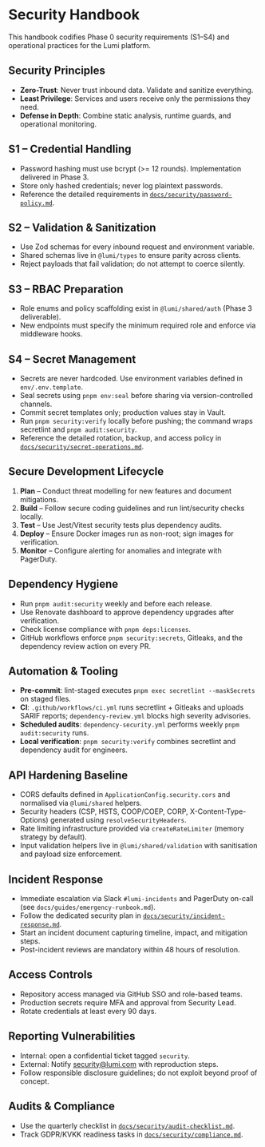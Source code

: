 # Security Handbook

This handbook codifies Phase 0 security requirements (S1–S4) and operational practices for the Lumi platform.

## Security Principles

- **Zero-Trust**: Never trust inbound data. Validate and sanitize everything.
- **Least Privilege**: Services and users receive only the permissions they need.
- **Defense in Depth**: Combine static analysis, runtime guards, and operational monitoring.

## S1 – Credential Handling

- Password hashing must use bcrypt (>= 12 rounds). Implementation delivered in Phase 3.
- Store only hashed credentials; never log plaintext passwords.
- Reference the detailed requirements in [`docs/security/password-policy.md`](security/password-policy.md).

## S2 – Validation & Sanitization

- Use Zod schemas for every inbound request and environment variable.
- Shared schemas live in `@lumi/types` to ensure parity across clients.
- Reject payloads that fail validation; do not attempt to coerce silently.

## S3 – RBAC Preparation

- Role enums and policy scaffolding exist in `@lumi/shared/auth` (Phase 3 deliverable).
- New endpoints must specify the minimum required role and enforce via middleware hooks.

## S4 – Secret Management

- Secrets are never hardcoded. Use environment variables defined in `env/.env.template`.
- Seal secrets using `pnpm env:seal` before sharing via version-controlled channels.
- Commit secret templates only; production values stay in Vault.
- Run `pnpm security:verify` locally before pushing; the command wraps secretlint and `pnpm audit:security`.
- Reference the detailed rotation, backup, and access policy in [`docs/security/secret-operations.md`](security/secret-operations.md).

## Secure Development Lifecycle

1. **Plan** – Conduct threat modelling for new features and document mitigations.
2. **Build** – Follow secure coding guidelines and run lint/security checks locally.
3. **Test** – Use Jest/Vitest security tests plus dependency audits.
4. **Deploy** – Ensure Docker images run as non-root; sign images for verification.
5. **Monitor** – Configure alerting for anomalies and integrate with PagerDuty.

## Dependency Hygiene

- Run `pnpm audit:security` weekly and before each release.
- Use Renovate dashboard to approve dependency upgrades after verification.
- Check license compliance with `pnpm deps:licenses`.
- GitHub workflows enforce `pnpm security:secrets`, Gitleaks, and the dependency review action on every PR.

## Automation & Tooling

- **Pre-commit**: lint-staged executes `pnpm exec secretlint --maskSecrets` on staged files.
- **CI**: `.github/workflows/ci.yml` runs secretlint + Gitleaks and uploads SARIF reports; `dependency-review.yml` blocks high severity advisories.
- **Scheduled audits**: `dependency-security.yml` performs weekly `pnpm audit:security` runs.
- **Local verification**: `pnpm security:verify` combines secretlint and dependency audit for engineers.

## API Hardening Baseline

- CORS defaults defined in `ApplicationConfig.security.cors` and normalised via `@lumi/shared` helpers.
- Security headers (CSP, HSTS, COOP/COEP, CORP, X-Content-Type-Options) generated using `resolveSecurityHeaders`.
- Rate limiting infrastructure provided via `createRateLimiter` (memory strategy by default).
- Input validation helpers live in `@lumi/shared/validation` with sanitisation and payload size enforcement.

## Incident Response

- Immediate escalation via Slack `#lumi-incidents` and PagerDuty on-call (see `docs/guides/emergency-runbook.md`).
- Follow the dedicated security plan in [`docs/security/incident-response.md`](security/incident-response.md).
- Start an incident document capturing timeline, impact, and mitigation steps.
- Post-incident reviews are mandatory within 48 hours of resolution.

## Access Controls

- Repository access managed via GitHub SSO and role-based teams.
- Production secrets require MFA and approval from Security Lead.
- Rotate credentials at least every 90 days.

## Reporting Vulnerabilities

- Internal: open a confidential ticket tagged `security`.
- External: Notify security@lumi.com with reproduction steps.
- Follow responsible disclosure guidelines; do not exploit beyond proof of concept.

## Audits & Compliance

- Use the quarterly checklist in [`docs/security/audit-checklist.md`](security/audit-checklist.md).
- Track GDPR/KVKK readiness tasks in [`docs/security/compliance.md`](security/compliance.md).
